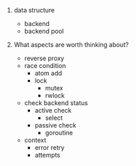 1. data structure
    - backend
    - backend pool

2. What aspects are worth thinking about?
    - reverse proxy
    - race condition
        - atom add
        - lock
            - mutex
            - rwlock
    - check backend status
        - active check
            - select
        - passive check
            - goroutine
    - context
        - error retry
        - attempts